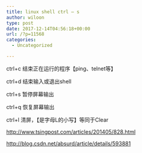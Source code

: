 ```yaml
---
title: linux shell ctrl – s
author: wiloon
type: post
date: 2017-12-14T04:56:18+00:00
url: /?p=11568
categories:
  - Uncategorized

---
```

ctrl+c 结束正在运行的程序【ping、telnet等】
  
ctrl+d 结束输入或退出shell
  
ctrl+s 暂停屏幕输出
  
ctrl+q 恢复屏幕输出
  
ctrl+l 清屏，【是字母L的小写】等同于Clear

http://www.tsingpost.com/articles/201405/828.html
  
http://blog.csdn.net/absurd/article/details/593881